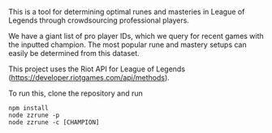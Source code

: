 This is a tool for determining optimal runes and masteries in League of Legends
through crowdsourcing professional players.

We have a giant list of pro player IDs, which we query for recent games
with the inputted champion. The most popular rune and mastery setups can easily be
determined from this dataset.

This project uses the Riot API for League of Legends (https://developer.riotgames.com/api/methods).

To run this, clone the repository and run
```
npm install
node zzrune -p
node zzrune -c [CHAMPION]
```

